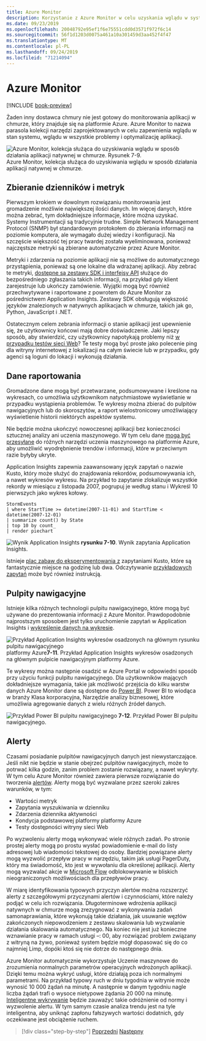 ```yaml
---
title: Azure Monitor
description: Korzystanie z Azure Monitor w celu uzyskania wglądu w system działa.
ms.date: 09/23/2019
ms.openlocfilehash: 20048792e95ef1f6e75551cdd0d3571f972f6c14
ms.sourcegitcommit: 56f1d1203d0075a461a10a301459d3aa452f4f47
ms.translationtype: MT
ms.contentlocale: pl-PL
ms.lasthandoff: 09/24/2019
ms.locfileid: "71214094"
---
```

# <a name="azure-monitor"></a>Azure Monitor 

[!INCLUDE [book-preview](../../../includes/book-preview.md)]

Żaden inny dostawca chmury nie jest gotowy do monitorowania aplikacji w chmurze, który znajduje się na platformie Azure. Azure Monitor to nazwa parasola kolekcji narzędzi zaprojektowanych w celu zapewnienia wglądu w stan systemu, wglądu w wszystkie problemy i optymalizację aplikacji. 

![Azure Monitor, kolekcja służąca do uzyskiwania wglądu w sposób działania aplikacji natywnej w chmurze. **Rysunek 7-9**. ](./media/azure-monitor.png)
 Azure Monitor, kolekcja służąca do uzyskiwania wglądu w sposób działania aplikacji natywnej w chmurze.

## <a name="gathering-logs-and-metrics"></a>Zbieranie dzienników i metryk

Pierwszym krokiem w dowolnym rozwiązaniu monitorowania jest gromadzenie możliwie największej ilości danych. Im więcej danych, które można zebrać, tym dokładniejsze informacje, które można uzyskać. Systemy Instrumentacji są tradycyjnie trudne. Simple Network Management Protocol (SNMP) był standardowym protokołem do zbierania informacji na poziomie komputera, ale wymagało dużej wiedzy i konfiguracji. Na szczęście większość tej pracy twardej została wyeliminowana, ponieważ najczęstsze metryki są zbierane automatycznie przez Azure Monitor.

Metryki i zdarzenia na poziomie aplikacji nie są możliwe do automatycznego przystąpienia, ponieważ są one lokalne dla wdrażanej aplikacji. Aby zebrać te metryki, [dostępne są zestawy SDK i interfejsy API](https://docs.microsoft.com/azure/azure-monitor/app/api-custom-events-metrics) służące do bezpośredniego zgłaszania takich informacji, na przykład gdy klient zarejestruje lub ukończy zamówienie. Wyjątki mogą być również przechwytywane i raportowane z powrotem do Azure Monitor za pośrednictwem Application Insights. Zestawy SDK obsługują większość języków znalezionych w natywnych aplikacjach w chmurze, takich jak go, Python, JavaScript i .NET.

Ostatecznym celem zebrania informacji o stanie aplikacji jest upewnienie się, że użytkownicy końcowi mają dobre doświadczenie. Jaki lepszy sposób, aby stwierdzić, czy użytkownicy napotykają problemy niż [w przypadku testów sieci Web](https://docs.microsoft.com/azure/azure-monitor/app/monitor-web-app-availability)? Te testy mogą być proste jako polecenie ping dla witryny internetowej z lokalizacji na całym świecie lub w przypadku, gdy agenci są loguni do lokacji i wykonują działania.

## <a name="reporting-data"></a>Dane raportowania

Gromadzone dane mogą być przetwarzane, podsumowywane i kreślone na wykresach, co umożliwia użytkownikom natychmiastowe wyświetlanie w przypadku wystąpienia problemów. Te wykresy można zbierać do pulpitów nawigacyjnych lub do skoroszytów, a raport wielostronicowy umożliwiający wyświetlenie historii niektórych aspektów systemu.

Nie będzie można ukończyć nowoczesnej aplikacji bez konieczności sztucznej analizy ani uczenia maszynowego. W tym celu dane [mogą być przesyłane](https://www.youtube.com/watch?v=Cuza-I1g9tw) do różnych narzędzi uczenia maszynowego na platformie Azure, aby umożliwić wyodrębnienie trendów i informacji, które w przeciwnym razie byłyby ukryte.

Application Insights zapewnia zaawansowany język zapytań o nazwie Kusto, który może służyć do znajdowania rekordów, podsumowywania ich, a nawet wykresów wykresu. Na przykład to zapytanie zlokalizuje wszystkie rekordy w miesiącu z listopada 2007, pogrupuj je według stanu i Wykreśl 10 pierwszych jako wykres kołowy.

```
StormEvents 
| where StartTime >= datetime(2007-11-01) and StartTime < datetime(2007-12-01)
| summarize count() by State
| top 10 by count_
| render piechart 
```

![Wynik Application Insights](./media/azure-monitor.png)
**rysunku 7-10**. Wynik zapytania Application Insights.

Istnieje [plac zabaw do eksperymentowania z](https://dataexplorer.azure.com/clusters/help/databases/Samples) zapytaniami Kusto, które są fantastycznie miejsce na godzinę lub dwa. Odczytywanie [przykładowych zapytań](https://docs.microsoft.com/azure/kusto/query/samples) może być również instrukcją.

## <a name="dashboards"></a>Pulpity nawigacyjne

Istnieje kilka różnych technologii pulpitu nawigacyjnego, które mogą być używane do prezentowania informacji z Azure Monitor. Prawdopodobnie najprostszym sposobem jest tylko uruchomienie zapytań w Application Insights i [wykreślenie danych na wykresie](https://docs.microsoft.com/azure/azure-monitor/learn/tutorial-app-dashboards). 

![Przykład Application Insights wykresów osadzonych na głównym rysunku pulpitu nawigacyjnego](./media/azure-monitor.png)
platformy Azure**7-11**. Przykład Application Insights wykresów osadzonych na głównym pulpicie nawigacyjnym platformy Azure.

Te wykresy można następnie osadzić w Azure Portal w odpowiedni sposób przy użyciu funkcji pulpitu nawigacyjnego. Dla użytkowników mających dokładniejsze wymagania, takie jak możliwość przejścia do kilku warstw danych Azure Monitor dane są dostępne do [Power BI](https://powerbi.microsoft.com/). Power BI to wiodąca w branży Klasa korporacyjna, Narzędzie analizy biznesowej, które umożliwia agregowanie danych z wielu różnych źródeł danych.

![Przykład Power BI pulpitu nawigacyjnego](./media/azure-monitor.png)
**7-12**. Przykład Power BI pulpitu nawigacyjnego.

## <a name="alerts"></a>Alerty

Czasami posiadanie pulpitów nawigacyjnych danych jest niewystarczające. Jeśli nikt nie będzie w stanie obejrzeć pulpitów nawigacyjnych, może to potrwać kilka godzin, zanim problem zostanie rozwiązany, a nawet wykryty. W tym celu Azure Monitor również zawiera pierwsze rozwiązanie do tworzenia [alertów](https://docs.microsoft.com/azure/azure-monitor/platform/alerts-overview). Alerty mogą być wyzwalane przez szeroki zakres warunków, w tym:

* Wartości metryk
* Zapytania wyszukiwania w dzienniku
* Zdarzenia dziennika aktywności
* Kondycja podstawowej platformy platformy Azure
* Testy dostępności witryny sieci Web

Po wyzwoleniu alerty mogą wykonywać wiele różnych zadań. Po stronie prostej alerty mogą po prostu wysłać powiadomienie e-mail do listy adresowej lub wiadomości tekstowej do osoby. Bardziej powiązane alerty mogą wyzwolić przepływ pracy w narzędziu, takim jak usługi PagerDuty, który ma świadomość, kto jest w wywołaniu dla określonej aplikacji. Alerty mogą wyzwalać akcje w [Microsoft Flow](https://flow.microsoft.com/) odblokowywanie w bliskich nieograniczonych możliwościach dla przepływów pracy.

W miarę identyfikowania typowych przyczyn alertów można rozszerzyć alerty z szczegółowymi przyczynami alertów i czynnościami, które należy podjąć w celu ich rozwiązania. Długoterminowe wdrożenia aplikacji natywnych w chmurze mogą zrezygnować z wykonywania zadań samonaprawiania, które wykonują takie działania, jak usuwanie węzłów zakończonych niepowodzeniem z zestawu skalowania lub wyzwalanie działania skalowania automatycznego. Na koniec nie jest już konieczne wznawianie pracy w ramach usługi –: 00, aby rozwiązać problem związany z witryną na żywo, ponieważ system będzie mógł dopasować się do co najmniej Limp, dopóki ktoś się nie dotrze do następnego dnia. 

Azure Monitor automatycznie wykorzystuje Uczenie maszynowe do zrozumienia normalnych parametrów operacyjnych wdrożonych aplikacji. Dzięki temu można wykryć usługi, które działają poza ich normalnymi parametrami. Na przykład typowy ruch w dniu tygodnia w witrynie może wynosić 10 000 żądań na minutę. A następnie w danym tygodniu nagle liczba żądań trafi o wysoce nietypowe żądania 20 000 na minutę. [Inteligentne wykrywanie](https://docs.microsoft.com/azure/azure-monitor/app/proactive-diagnostics) będzie zauważyć takie odróżnienie od normy i wyzwolenie alertu. W tym samym czasie analiza trendu jest na tyle inteligentna, aby uniknąć zapłonu fałszywych wartości dodatnich, gdy oczekiwane jest obciążenie ruchem.  

>[!div class="step-by-step"]
>[Poprzedni](monitoring-azure-kubernetes.md)
>[Następny](identity.md)
